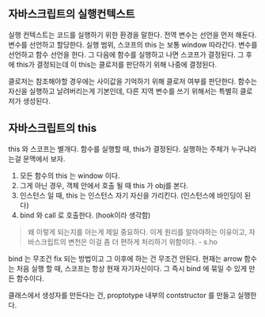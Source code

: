 ## 자바스크립트의 실행컨텍스트
실행 컨텍스트는 코드를 실행하기 위한 환경을 말한다. 
전역 변수는 선언을 먼저 해둔다. 
변수를 선언하고 할당한다. 실행 범위, 스코프의 this 는 보통 window 따라간다.
변수를 선언하고 함수 선언을 한다. 그 다음에 함수를 실행하고 나면 스코프가 결정된다. 
그 후에 this가 결정되는데 이 this는 클로저를 판단하기 위해 나중에 결정된다. 

클로저는 참조해야할 경우에는 사이값을 기억하기 위해 클로저 여부를 판단한다.
함수는 자신을 실행하고 날려버리는게 기본인데, 다른 지역 변수를 쓰기 위해서는 특별히 클로저가 생성된다. 

## 자바스크립트의 this 
this 와 스코프는 별개다. 
함수를 실행할 때, this가 결정된다. 실행하는 주체가 누구냐라는걸 문맥에서 보자.

1. 모든 함수의 this 는 window 이다.
2. 그게 아닌 경우, 객체 안에서 호출 될 때 this 가 obj를 본다.
3. 인스턴스 일 때, this 는 인스턴스 자기 자신을 가리킨다. (인스턴스에 바인딩이 된다)
4. bind 와 call 로 호출한다. (hook이라 생각함)

> 왜 이렇게 되는지를 아는게 제일 중요하다. 이게 원리를 알아야하는 이유이고, 자바스크립트의 변천은 이걸 좀 더 편하게 처리하기 위함이다. - s.ho

bind 는 무조건 fix 되는 방법이고 그 이후에 하는 건 무조건 안된다.
현재는 arrow 함수는 처음 실행 할 때, 스코프는 항상 현재 자기자신이다. 그 즉시 bind 에 묶일 수 있게 만든 함수이다.

클래스에서 생성자를 만든다는 건, proptotype 내부의 contstructor 를 만들고 실행한다. 
